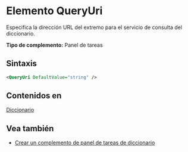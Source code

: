 # <a name="queryuri-element"></a>Elemento QueryUri

Especifica la dirección URL del extremo para el servicio de consulta del diccionario.

**Tipo de complemento:** Panel de tareas

## <a name="syntax"></a>Sintaxis

```XML
<QueryUri DefaultValue="string" />
```

## <a name="contained-in"></a>Contenidos en

[Diccionario](dictionary.md)

## <a name="see-also"></a>Vea también

- [Crear un complemento de panel de tareas de diccionario](https://docs.microsoft.com/office/dev/add-ins/word/dictionary-task-pane-add-ins)
    
